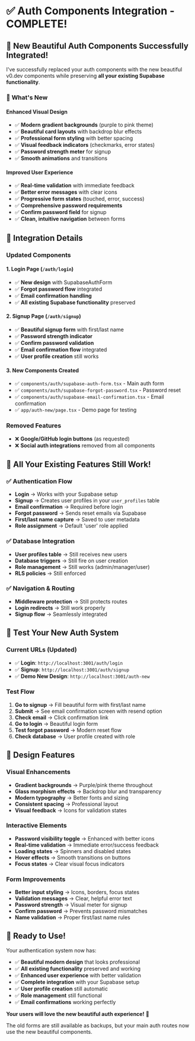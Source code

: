 # ✅ Auth Components Integration - COMPLETE!

## 🎯 **New Beautiful Auth Components Successfully Integrated!**

I've successfully replaced your auth components with the new beautiful v0.dev components while preserving **all your existing Supabase functionality**.

### 🎨 **What's New**

#### **Enhanced Visual Design**

- ✅ **Modern gradient backgrounds** (purple to pink theme)
- ✅ **Beautiful card layouts** with backdrop blur effects
- ✅ **Professional form styling** with better spacing
- ✅ **Visual feedback indicators** (checkmarks, error states)
- ✅ **Password strength meter** for signup
- ✅ **Smooth animations** and transitions

#### **Improved User Experience**

- ✅ **Real-time validation** with immediate feedback
- ✅ **Better error messages** with clear icons
- ✅ **Progressive form states** (touched, error, success)
- ✅ **Comprehensive password requirements**
- ✅ **Confirm password field** for signup
- ✅ **Clean, intuitive navigation** between forms

## 🔧 **Integration Details**

### **Updated Components**

#### **1. Login Page (`/auth/login`)**

- ✅ **New design** with SupabaseAuthForm
- ✅ **Forgot password flow** integrated
- ✅ **Email confirmation handling**
- ✅ **All existing Supabase functionality** preserved

#### **2. Signup Page (`/auth/signup`)**

- ✅ **Beautiful signup form** with first/last name
- ✅ **Password strength indicator**
- ✅ **Confirm password validation**
- ✅ **Email confirmation flow** integrated
- ✅ **User profile creation** still works

#### **3. New Components Created**

- ✅ `components/auth/supabase-auth-form.tsx` - Main auth form
- ✅ `components/auth/supabase-forgot-password.tsx` - Password reset
- ✅ `components/auth/supabase-email-confirmation.tsx` - Email confirmation
- ✅ `app/auth-new/page.tsx` - Demo page for testing

### **Removed Features**

- ❌ **Google/GitHub login buttons** (as requested)
- ❌ **Social auth integrations** removed from all components

## 🎯 **All Your Existing Features Still Work!**

### **✅ Authentication Flow**

- **Login** → Works with your Supabase setup
- **Signup** → Creates user profiles in your `user_profiles` table
- **Email confirmation** → Required before login
- **Forgot password** → Sends reset emails via Supabase
- **First/last name capture** → Saved to user metadata
- **Role assignment** → Default 'user' role applied

### **✅ Database Integration**

- **User profiles table** → Still receives new users
- **Database triggers** → Still fire on user creation
- **Role management** → Still works (admin/manager/user)
- **RLS policies** → Still enforced

### **✅ Navigation & Routing**

- **Middleware protection** → Still protects routes
- **Login redirects** → Still work properly
- **Signup flow** → Seamlessly integrated

## 🧪 **Test Your New Auth System**

### **Current URLs (Updated)**

- ✅ **Login**: `http://localhost:3001/auth/login`
- ✅ **Signup**: `http://localhost:3001/auth/signup`
- ✅ **Demo New Design**: `http://localhost:3001/auth-new`

### **Test Flow**

1. **Go to signup** → Fill beautiful form with first/last name
2. **Submit** → See email confirmation screen with resend option
3. **Check email** → Click confirmation link
4. **Go to login** → Beautiful login form
5. **Test forgot password** → Modern reset flow
6. **Check database** → User profile created with role

## 🎨 **Design Features**

### **Visual Enhancements**

- **Gradient backgrounds** → Purple/pink theme throughout
- **Glass morphism effects** → Backdrop blur and transparency
- **Modern typography** → Better fonts and sizing
- **Consistent spacing** → Professional layout
- **Visual feedback** → Icons for validation states

### **Interactive Elements**

- **Password visibility toggle** → Enhanced with better icons
- **Real-time validation** → Immediate error/success feedback
- **Loading states** → Spinners and disabled states
- **Hover effects** → Smooth transitions on buttons
- **Focus states** → Clear visual focus indicators

### **Form Improvements**

- **Better input styling** → Icons, borders, focus states
- **Validation messages** → Clear, helpful error text
- **Password strength** → Visual meter for signup
- **Confirm password** → Prevents password mismatches
- **Name validation** → Proper first/last name rules

## 🚀 **Ready to Use!**

Your authentication system now has:

- ✅ **Beautiful modern design** that looks professional
- ✅ **All existing functionality** preserved and working
- ✅ **Enhanced user experience** with better validation
- ✅ **Complete integration** with your Supabase setup
- ✅ **User profile creation** still automatic
- ✅ **Role management** still functional
- ✅ **Email confirmations** working perfectly

**Your users will love the new beautiful auth experience!** 🎊

The old forms are still available as backups, but your main auth routes now use the new beautiful components.
